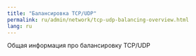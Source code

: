 ```yaml
---
title: "Балансировка TCP/UDP"
permalink: ru/admin/network/tcp-udp-balancing-overview.html
lang: ru
---
```


Общая информация про балансировку TCP/UDP
